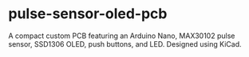 # pulse-sensor-oled-pcb
A compact custom PCB featuring an Arduino Nano, MAX30102 pulse sensor, SSD1306 OLED, push buttons, and LED. Designed using KiCad.
